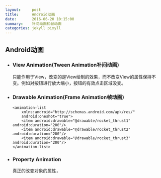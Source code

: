 ```yaml
---
layout:     post
title:      Android动画
date:       2016-06-20 10:15:00
summary:    补间动画和帧动画
categories: jekyll pixyll
---
```


## Android动画

* ### View Animation(Tween Animation补间动画)

	只能作用于View，改变的是View绘制的效果，而不改变View的属性保持不变。例如对按钮进行放大缩小，按钮的有效点击区域没变。
	
* ### Drawable Animation(Frame Animation帧动画)

	```
	<animation-list 
		xmlns:android="http://schemas.android.com/apk/res/" 
		android:oneshot="true">
		<item android:drawable="@drawable/rocket_thrust1" android:duration="200"/>
		<item android:drawable="@drawable/rocket_thrust2" android:duration="200"/>
		<item android:drawable="@drawable/rocket_thrust3" android:duration="200"/> 
	</animation-list>
	
	```

* ### Property Animation

	真正的改变对象的属性，
